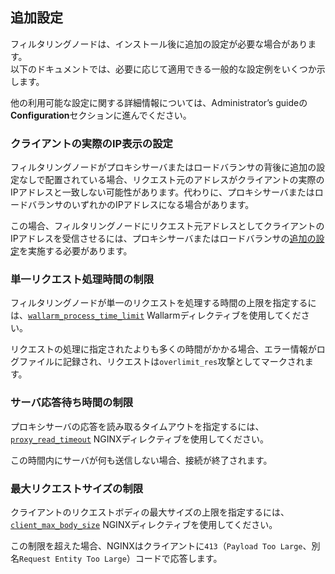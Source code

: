 ## 追加設定

フィルタリングノードは、インストール後に追加の設定が必要な場合があります。  
以下のドキュメントでは、必要に応じて適用できる一般的な設定例をいくつか示します。  

他の利用可能な設定に関する詳細情報については、Administrator’s guideの**Configuration**セクションに進んでください。

### クライアントの実際のIP表示の設定

フィルタリングノードがプロキシサーバまたはロードバランサの背後に追加の設定なしで配置されている場合、リクエスト元のアドレスがクライアントの実際のIPアドレスと一致しない可能性があります。代わりに、プロキシサーバまたはロードバランサのいずれかのIPアドレスになる場合があります。  

この場合、フィルタリングノードにリクエスト元アドレスとしてクライアントのIPアドレスを受信させるには、プロキシサーバまたはロードバランサの[追加の設定](using-proxy-or-balancer-en.md)を実施する必要があります。

### 単一リクエスト処理時間の制限

フィルタリングノードが単一のリクエストを処理する時間の上限を指定するには、[`wallarm_process_time_limit`](configure-parameters-en.md#wallarm_process_time_limit) Wallarmディレクティブを使用してください。  

リクエストの処理に指定されたよりも多くの時間がかかる場合、エラー情報がログファイルに記録され、リクエストは`overlimit_res`攻撃としてマークされます。

### サーバ応答待ち時間の制限

プロキシサーバの応答を読み取るタイムアウトを指定するには、[`proxy_read_timeout`](https://nginx.org/en/docs/http/ngx_http_proxy_module.html#proxy_read_timeout) NGINXディレクティブを使用してください。  

この時間内にサーバが何も送信しない場合、接続が終了されます。

### 最大リクエストサイズの制限

クライアントのリクエストボディの最大サイズの上限を指定するには、[`client_max_body_size`](https://nginx.org/en/docs/http/ngx_http_core_module.html#client_max_body_size) NGINXディレクティブを使用してください。  

この制限を超えた場合、NGINXはクライアントに`413`（`Payload Too Large`、別名`Request Entity Too Large`）コードで応答します。